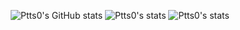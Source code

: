 

<div align="center">

![Ptts0's GitHub stats](https://github-readme-stats.vercel.app/api?username=Ptts0&show_icons=true&count_private=true&include_all_commits=true&theme=codeSTACKr&title_color=e73737&icon_color=e73737&border_color=0d1017&bg_color=0e1118)
![Ptts0's stats](https://github-readme-stats.vercel.app/api/top-langs/?username=Ptts0&layout=compact&langs_count=7&theme=codeSTACKr&title_color=e73737&icon_color=e73737&border_color=0e1118&bg_color=0e1118)
![Ptts0's stats](https://github-readme-streak-stats.herokuapp.com/?user=Ptt0&theme=dark&ring=e73737&currStreakNum=ffffff&hide_border=true&background=0E1118)

</div>

